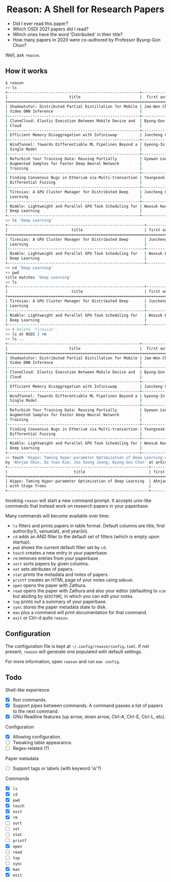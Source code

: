 <div align="center">
<h1>Reason: A Shell for Research Papers</h1>
</div>

- Did I ever read this paper?
- Which OSDI 2021 papers did I read?
- Which ones have the word 'Distributed' in their title?
- How many papers in 2020 were co-authored by Professor Byung-Gon Chun?

Well, ask `reason`.

## How it works

```bash
$ reason
>> ls
+----------------------------------------------------------+----------------+---------+------+
|                           title                          |  first author  |  venue  | year |
+============================================================================================+
| Shadowtutor: Distributed Partial Distillation for Mobile | Jae-Won Chung  | ICPP    | 2020 |
| Video DNN Inference                                      |                |         |      |
|----------------------------------------------------------+----------------+---------+------|
| CloneCloud: Elastic Execution Between Mobile Device and  | Byung-Gon Chun | EuroSys | 2011 |
| Cloud                                                    |                |         |      |
|----------------------------------------------------------+----------------+---------+------|
| Efficient Memory Disaggregation with Infiniswap          | Juncheng Gu    | NSDI    | 2017 |
|----------------------------------------------------------+----------------+---------+------|
| WindTunnel: Towards Differentiable ML Pipelines Beyond a | Gyeong-In Yu   | VLDB    | 2022 |
| Single Model                                             |                |         |      |
|----------------------------------------------------------+----------------+---------+------|
| Refurbish Your Training Data: Reusing Partially          | Gyewon Lee     | ATC     | 2021 |
| Augmented Samples for Faster Deep Neural Network         |                |         |      |
| Training                                                 |                |         |      |
|----------------------------------------------------------+----------------+---------+------|
| Finding Consensus Bugs in Etherium via Multi-transaction | Youngseok Yang | OSDI    | 2021 |
| Differential Fuzzing                                     |                |         |      |
|----------------------------------------------------------+----------------+---------+------|
| Tiresias: A GPU Cluster Manager for Distributed Deep     | Juncheng Gu    | NSDI    | 2019 |
| Learning                                                 |                |         |      |
|----------------------------------------------------------+----------------+---------+------|
| Nimble: Lightweight and Parallel GPU Task Scheduling for | Woosuk Kwon    | NeurIPS | 2020 |
| Deep Learning                                            |                |         |      |
+----------------------------------------------------------+----------------+---------+------+
>> ls 'Deep Learning'
+------------------------------------------------------------+--------------+---------+------+
|                            title                           | first author |  venue  | year |
+============================================================================================+
| Tiresias: A GPU Cluster Manager for Distributed Deep       | Juncheng Gu  | NSDI    | 2019 |
| Learning                                                   |              |         |      |
|------------------------------------------------------------+--------------+---------+------|
| Nimble: Lightweight and Parallel GPU Task Scheduling for   | Woosuk Kwon  | NeurIPS | 2020 |
| Deep Learning                                              |              |         |      |
+------------------------------------------------------------+--------------+---------+------+
>> cd 'Deep Learning'
>> pwd
title matches 'Deep Learning'
>> ls
+------------------------------------------------------------+--------------+---------+------+
|                            title                           | first author |  venue  | year |
+============================================================================================+
| Tiresias: A GPU Cluster Manager for Distributed Deep       | Juncheng Gu  | NSDI    | 2019 |
| Learning                                                   |              |         |      |
|------------------------------------------------------------+--------------+---------+------|
| Nimble: Lightweight and Parallel GPU Task Scheduling for   | Woosuk Kwon  | NeurIPS | 2020 |
| Deep Learning                                              |              |         |      |
+------------------------------------------------------------+--------------+---------+------+
>> # Delete 'Tiresias'.
>> ls at NSDI | rm
>> ls ..
+----------------------------------------------------------+----------------+---------+------+
|                           title                          |  first author  |  venue  | year |
+============================================================================================+
| Shadowtutor: Distributed Partial Distillation for Mobile | Jae-Won Chung  | ICPP    | 2020 |
| Video DNN Inference                                      |                |         |      |
|----------------------------------------------------------+----------------+---------+------|
| CloneCloud: Elastic Execution Between Mobile Device and  | Byung-Gon Chun | EuroSys | 2011 |
| Cloud                                                    |                |         |      |
|----------------------------------------------------------+----------------+---------+------|
| Efficient Memory Disaggregation with Infiniswap          | Juncheng Gu    | NSDI    | 2017 |
|----------------------------------------------------------+----------------+---------+------|
| WindTunnel: Towards Differentiable ML Pipelines Beyond a | Gyeong-In Yu   | VLDB    | 2022 |
| Single Model                                             |                |         |      |
|----------------------------------------------------------+----------------+---------+------|
| Refurbish Your Training Data: Reusing Partially          | Gyewon Lee     | ATC     | 2021 |
| Augmented Samples for Faster Deep Neural Network         |                |         |      |
| Training                                                 |                |         |      |
|----------------------------------------------------------+----------------+---------+------|
| Finding Consensus Bugs in Etherium via Multi-transaction | Youngseok Yang | OSDI    | 2021 |
| Differential Fuzzing                                     |                |         |      |
|----------------------------------------------------------+----------------+---------+------|
| Nimble: Lightweight and Parallel GPU Task Scheduling for | Woosuk Kwon    | NeurIPS | 2020 |
| Deep Learning                                            |                |         |      |
+----------------------------------------------------------+----------------+---------+------+
>> touch 'Hippo: Taming Hyper-parameter Optimization of Deep Learning with Stage Trees'
by 'Ahnjae Shin, Do Yoon Kim, Joo Seong Jeong, Byung-Gon Chun' at arXiv in 2020 as Hippo
+--------------------------------------------------------------+--------------+-------+------+
|                             title                            | first author | venue | year |
+============================================================================================+
| Hippo: Taming Hyper-parameter Optimization of Deep Learning  | Ahnjae Shin  | arXiv | 2020 |
| with Stage Trees                                             |              |       |      |
+--------------------------------------------------------------+--------------+-------+------+
```

Invoking `reason` will start a new command prompt. It accepts unix-like commands that instead work on research papers in your paperbase.

Many commands will become available over time:
- `ls` filters and prints papers in table format. Default columns are title, first author(by1), venue(at), and year(in).
- `cd` adds an AND filter to the default set of filters (which is empty upon startup).
- `pwd` shows the current default filter set by `cd`.
- `touch` creates a new entry in your paperbase.
- `rm` removes entries from your paperbase.
- `sort` sorts papers by given columns.
- `set` sets attributes of papers.
- `stat` prints the metadata and notes of papers.
- `printf` creates an HTML page of your notes using `mdbook`.
- `open` opens the paper with Zathura.
- `read` opens the paper with Zathura and also your editor (defaulting to `vim` but abiding by `$EDITOR`), in which you can edit your notes.
- `top` prints out a summary of your paperbase.
- `sync` stores the paper metadata state to disk.
- `man` plus a command will print documentation for that command.
- `exit` or Ctrl-d quits `reason`.

## Configuration

The configuration file is kept at `~/.config/reason/config.toml`. If not present, `reason` will generate one populated with default settings.

For more information, open `reason` and run `man config`.

## Todo

Shell-like experience
- [x] Run commands.
- [x] Support pipes between commands. A command passes a list of papers to the next command.
- [x] GNU Readline features (up arrow, down arrow, Ctrl-A, Ctrl-E, Ctrl-L, etc).

Configuration
- [x] Allowing configuration.
- [ ] Tweaking table appearance.
- [ ] Regex-related (?)

Paper metadata
- [ ] Support tags or labels (with keyword 'is'?)

Commands
- [x] `ls`
- [x] `cd`
- [x] `pwd`
- [x] `touch`
- [x] `exit`
- [x] `rm`
- [ ] `sort`
- [ ] `set`
- [ ] `stat`
- [ ] `printf`
- [x] `open`
- [ ] `read`
- [ ] `top`
- [ ] `sync`
- [x] `man`
- [x] `exit`

